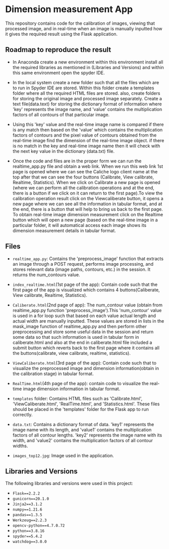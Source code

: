 # Dimension measurement App 

This repository contains code for the calibration of images, viewing that processed image, and in real-time when an image is manually inputted how it gives the required result using the Flask application.


## Roadmap to reproduce the result
* In Anaconda create a new environment within this environment install all the required libraries as mentioned in (Libraries and Versions) and within this same environment open the spyder IDE.

* In the local system create a new folder such that all the files which are to run in Spyder IDE are stored. Within this folder create a templates folder where all the required HTML files are stored. also, create folders for storing the original image and processed image separately. Create a text file(data.text) for storing the dictionary format of information where 'key' represents the image name, and 'value' contains the multiplication factors of all contours of that particular image.

* Using this 'key' value and the real-time image name is compared if there is any match then based on the 'value' which contains the multiplication factors of contours and the pixel value of contours obtained from the real-time image find the dimension of the real-time image object. if there is no match in the key and real-time image name then it will check with the next key value in the dictionary (data.txt) file. 

* Once the code and files are in the proper form we can run the realtime_app.py file and obtain a web link. When we run this web link 1st page is opened where we can see the Caliche logo client name at the top after that we can see the four buttons (Calibrate, View calibrate, Realtime, Statistics). When we click on Calibrate a new page is opened (where we can perform all the calibration operations and at the end, there is a button if we click on it can return to the first page).To view the calibration operation result click on the Viewcaliberate button, it opens a new page where we can see all the information in tabular format, and at the end, there is a button that will help to bring us back to the first page. To obtain real-time image dimension measurement click on the Realtime button which will open a new page (based on the real-time image in a particular folder, it will automatical access each image shows its dimension measurement details in tabular format.

## Files

* `realtime_app.py`: Contains the 'preprocess_image' function that extracts an image through a POST request, performs image processing, and stores relevant data (image paths, contours, etc.) in the session. It returns the num_contours value.
  
* `index_realtime.html`(1st page of the app): Contain code such that the first page of the app is visualized which contains 4 buttons(Caliberate, View calibrate, Realtime, Statistics).

* `Caliberate.html`(2nd page of app): The num_contour value (obtain from realtime_app.py function 'preprocess_image').This 'num_contour' value is used in a for loop such that based on each value actual length and actual width are manually inputted. These values are stored in lists in the mask_image function of realtime_app.py and then perform other preprocessing and store some useful data in the session and return some data so that such information is used in tabular form in caliberate.html and also at the end in caliberate.html file included a submit button which reverts back to the first page where it contains all the buttons(calibrate, view calibrate, realtime, statistics).
  
* `ViewCaliberate.html`(3rd page of the app): Contain code such that to visualize the preprocessed image and dimension information(obtain in the calibration stage) in tabular format.
  
* `RealTime.html`(4th page of the app): contain code to visualize the real-time image dimension information in tabular format.
  
* `templates` folder: Contains HTML files such as 'Calibrate.html', 'ViewCaliberate.html', 'RealTime.html', and 'Statistics.html'. These files should be placed in the 'templates' folder for the Flask app to run correctly.
  
* `data.txt`: Contains a dictionary format of data. 'key1' represents the image name with its length, and 'value1' contains the multiplication factors of all contour lengths. 'key2' represents the image name with its width, and 'value2' contains the multiplication factors of all contour widths.
  
* `images_top12.jpg`: Image used in the application.


## Libraries and Versions

The following libraries and versions were used in this project:

* `Flask==2.2.2`
* `gunicorn==20.1.0`
* `Jinja2==3.1.2`
* `numpy==1.21.6`
* `pandas==1.3.5`
* `Werkzeug==2.2.3`
* `opencv-python==4.7.0.72`
* `python==3.8.16`
* `spyder==5.4.2`
* `watchdog==3.0.0`








